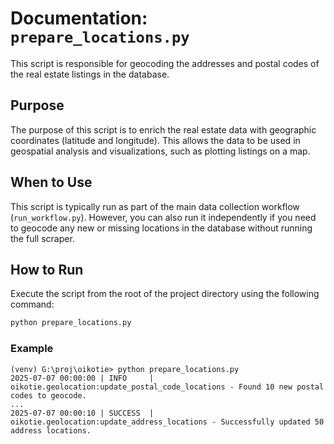 # Documentation: `prepare_locations.py`

This script is responsible for geocoding the addresses and postal codes of the real estate listings in the database.

## Purpose

The purpose of this script is to enrich the real estate data with geographic coordinates (latitude and longitude). This allows the data to be used in geospatial analysis and visualizations, such as plotting listings on a map.

## When to Use

This script is typically run as part of the main data collection workflow (`run_workflow.py`). However, you can also run it independently if you need to geocode any new or missing locations in the database without running the full scraper.

## How to Run

Execute the script from the root of the project directory using the following command:

```sh
python prepare_locations.py
```

### Example

```
(venv) G:\proj\oikotie> python prepare_locations.py
2025-07-07 00:00:00 | INFO     | oikotie.geolocation:update_postal_code_locations - Found 10 new postal codes to geocode.
...
2025-07-07 00:00:10 | SUCCESS  | oikotie.geolocation:update_address_locations - Successfully updated 50 address locations.
```
